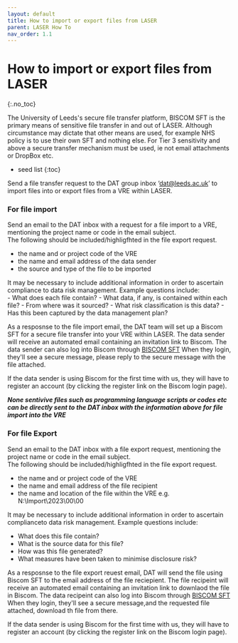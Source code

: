 ```yaml
---
layout: default
title: How to import or export files from LASER
parent: LASER How To
nav_order: 1.1
---
```


# How to import or export files from LASER
{:.no_toc}

The University of Leeds's secure file transfer platform, BISCOM SFT is the primary means of sensitive file transfer in and out of LASER. 
Although circumstance may dictate that other means are used, for example NHS policy is to use their own SFT and nothing else. 
For Tier 3 sensitivity and above a secure transfer mechanism must be used, ie not email attachments or DropBox etc.

* seed list
{:toc}

Send a file transfer request to the DAT group inbox ‘dat@leeds.ac.uk’ to import files into or export files from a VRE within LASER.


### **For file import**

Send an email to the DAT inbox with a request for a file import to a VRE, mentioning the project name or code in the email subject.  
The following should be included/highligfhted in the file export request.
 - the name and or project code of the VRE 
 - the name and email address of the data sender
 - the source and type of the file to be imported  

It may be necessary to include additional information in order to ascertain compliance to data risk management. Example questions include:  
    - What does each file contain?
    - What data, if any, is contained within each file?
    - From where was it sourced?
    - What risk classification is this data?
    - Has this been captured by the data management plan?

As a resposnse to the file import email, the DAT team will set up a Biscom SFT for a secure file transfer into your VRE within LASER.
The data sender will receive an automated email containing an invitation link to Biscom. The data sender can also log into Biscom through [BISCOM SFT](https://laser-sft.leeds.ac.uk/sft) 
When they login, they'll see a secure message, please reply to the secure message with the file attached. 

If the data sender is using Biscom for the first time with us, they will have to register an account (by clicking the register link on the Biscom login page). 


***None sentivive files such as programming language scripts or codes etc can be directly sent to the DAT inbox with the information above for file import into the VRE***


### **For file Export**

Send an email to the DAT inbox with a file export request, mentioning the project name or code in the email subject.  
The following should be included/highligfhted in the file export request.
- the name and or project code of the VRE 
- the name and email address of the file recipient
- the name and location of the file within the VRE e.g. N:\Import\2023\00\00  

It may be necessary to include additional information in order to ascertain complianceto data risk management. Example questions include:  
   - What does this file contain?  
   - What is the source data for this file?  
   - How was this file generated?  
   - What measures have been taken to minimise disclosure risk?  


As a resposnse to the file export reuest email, DAT will send the file using Biscom SFT to the email address of the file reciepient.
The file recipeint will receive an automated email containing an invitation link to downlaod the file in Biscom. The data recipeint can also log into Biscom through [BISCOM SFT](https://laser-sft.leeds.ac.uk/sft) 
When they login, they'll see a secure message,and the requested file attached, download th file from there.

If the data sender is using Biscom for the first time with us, they will have to register an account (by clicking the register link on the Biscom login page). 
